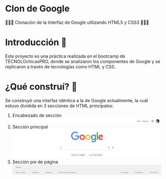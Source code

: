 # Clon de Google
👩🏽‍💻 Clonación de la Interfaz de Google utilizando HTML5 y CSS3 👩🏽‍💻
# Introducción 📖
Este proyecto es una práctica realizada en el bootcamp de TECNOLOchicasPRO, donde se analizaron los componentes de Google y se replicaron a través de tecnologías como HTML y CSS.
# ¿Qué construí? 🧱
Se construyó una interfaz idéntica a la de Google actualmente, la cuál estuvo dividida en 3 secciones de HTML principales:
1. Encabezado de sección
![1. Encabezado de sección](images/screenshot1.png)
2. Sección principal
![2. Sección principal](images/screenshot2.png)
3. Sección pie de página
![3. Sección pie de página](images/screenshot3.png)



